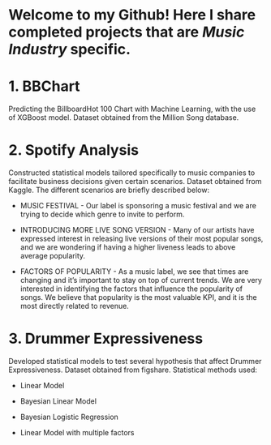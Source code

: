 # Welcome to my Github! Here I share completed projects that are <i>Music Industry</i> specific.
 
 
# 1. BBChart
Predicting the BillboardHot 100 Chart with Machine Learning, with the use of XGBoost model. Dataset obtained from the Million Song database. 


# 2. Spotify Analysis
Constructed statistical models tailored specifically to music companies to facilitate business decisions given certain scenarios. Dataset obtained from Kaggle. The different scenarios are briefly described below: 

- MUSIC FESTIVAL - Our label is sponsoring a music festival and we are trying to decide which genre to invite to perform. 

- INTRODUCING MORE LIVE SONG VERSION - Many of our artists have expressed interest in releasing live versions of their most popular songs, and we are wondering if having a higher liveness leads to above average popularity. 

- FACTORS OF POPULARITY - As a music label, we see that times are changing and it’s important to stay on top of current trends. We are very interested in identifying the factors that influence the popularity of songs. We believe that popularity is the most valuable KPI, and it is the most directly related to revenue.

# 3. Drummer Expressiveness 
Developed statistical models to test several hypothesis that affect Drummer Expressiveness. Dataset obtained from figshare. Statistical methods used:
- Linear Model 

- Bayesian Linear Model

- Bayesian Logistic Regression

- Linear Model with multiple factors



